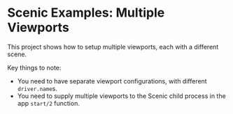 # Scenic Examples: Multiple Viewports

This project shows how to setup multiple viewports, each with a different scene.

Key things to note:

* You need to have separate viewport configurations, with different `driver.name`s.
* You need to supply multiple viewports to the Scenic child process in the app `start/2` function.
